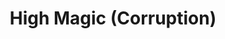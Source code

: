 ---
title: "High Magic (Corruption)"
canonical: high-magic-x
lists:
    - vampire-loresheet
tier: 5
prerequisites: ["Level 2 Corruption CS"]
requirements: ["Level 2 Corruption CS"]
---